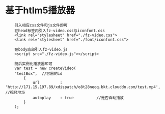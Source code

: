 基于htlm5播放器
====================
		引入相应css文件和js文件即可
		在head标签内引入fz-video.css与iconfont.css
		<link rel="stylesheet" href="./fz-video.css">
		<link rel="stylesheet" href="./font/iconfont.css">

		在body底部引入fz-video.js
		<script src="./fz-video.js"></script>

		随后实例化播放器即可
		var test = new createVideo(
 		"testBox",	//容器的id
	 		{
	 			url 		: 'http://171.15.197.89/xdispatch/o8t28neoq.bkt.clouddn.com/test.mp4', 	//视频地址
	 			autoplay	: true			//是否自动播放
	 		}
 		);
